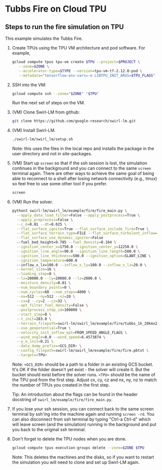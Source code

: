 # Tubbs Fire on Cloud TPU

## Steps to run the fire simulation on TPU
This example simulates the Tubbs Fire.

1. Create TPUs using the TPU VM architecture and pod software. For example,


   ```sh
   gcloud compute tpus tpu-vm create $TPU --project=$PROJECT \
      --zone=$ZONE \
      --accelerator-type=$TYPE --version=tpu-vm-tf-2.12.0-pod \
      --metadata="tensorflow-env-vars=-e LIBTPU_INIT_ARGS=$TPU_FLAGS"
   ```

1. SSH into the VM:

   ```sh
   gcloud compute ssh --zone="$ZONE" "$TPU"
   ```

   Run the next set of steps on the VM.

1. (VM) Clone Swirl-LM from github:

   ```sh
   git clone https://github.com/google-research/swirl-lm.git
   ```

1. (VM) Install Swirl-LM.

   ```sh
   ./swirl-lm/swirl_lm/setup.sh
   ```

   Note: this uses the files in the local repo and installs the package in the
   user directory and not in site-packages.

1. (VM) Start up `screen` so that if the ssh session is lost, the simulation
   continues in the background and you can connect to the same `screen` terminal
   again. There are other ways to achieve the same goal of being able to
   reconnect to a shell after losing network connectivity (e.g., tmux) so feel
   free to use some other tool if you prefer.

   ```sh
   screen
   ```

1. (VM) Run the solver.

   ```sh
   python3 swirl-lm/swirl_lm/example/fire/fire_main.py \
     --apply_data_load_filter=False --apply_postprocess=True \
     --apply_preprocess=False \
     --c_d=0.01 --dt=0.025 \
     --flat_surface_ignite=True --flat_surface_include_fire=True \
     --flat_surface_terrain_type=FILE --flat_surface_turbulent_inflow=True \
     --flat_surface_use_dynamic_igniter=False
     --fuel_bed_height=9.785 --fuel_density=0.104 \
     --ignition_center_x=1750.0 --ignition_center_y=12250.0 \
     --ignition_line_angle=90.0 --ignition_line_length=500.0 \
     --ignition_line_thickness=500.0 --ignition_option=SLANT_LINE \
     --ignition_temperature=600.0
     --inflow_x_lx=100.0 --inflow_x_ly=100.0 --inflow_x_lz=20.0 \
     --kernel_size=16 \
     --loading_step=0 \
     --lx=20000.0 --ly=20000.0 --lz=2000.0 \
     --moisture_density=0.01 \
     --num_boundary_points=0 \
     --num_cycles=60 --num_steps=4000 \
     --nx=512 --ny=512 --nz=20 \
     --cx=2 --cy=2 --cz=32 \
     --opt_filter_fuel_density=False \
     --postprocess_step_id=100000 \
     --start_step=0 \
     --t_init=283.0 \
     --terrain_filepath=swirl-lm/swirl_lm/example/fire/tubbs_1k_20kmx20km.ser \
     --use_geopotential=True \
     --velocity_init_inflow_opt=FROM_SPEED_ANGLE_FLAGS \
     --wind_angle=0.0 --wind_speed=6.4573874 \
     --y_o_init=0.21 \
     --data_dump_prefix=<GCS_DIR> \
     --config_filepath=swirl-lm/swirl_lm/example/fire/fire.pbtxt \
     --target=<TPU>
   ```

   Note: `<GCS_DIR>` should be a path to a folder in an existing GCS
   bucket. It's OK if the folder doesn't yet exist - the solver will create
   it. But the bucket should exist before the solver runs. `<TPU>` should be the
   name of the TPU pod from the first step. Adjust cx, cy, cz and nx, ny, nz to
   match the number of TPUs you created in the first step.

   Tip: An introduction about the flags can be found in the header docstring of
   `swirl_lm/example/fire/fire_main.py`.

1. If you lose your ssh session, you can connect back to the same screen
   terminal by ssh'ing into the machine again and running `screen -rd`. You can
   also disconnect from ssh terminal by typing "Ctrl-a Ctrl-d" which will leave
   screen (and the simulation) running in the background and put you back to the
   original ssh terminal.

1. Don't forget to delete the TPU nodes when you are done.

   ```sh
   gcloud compute tpus execution-groups delete --zone=$ZONE $TPU
   ```

   Note: This deletes the machines and the disks, so if you want to restart
   the simulation you will need to clone and set up Swirl-LM again.
